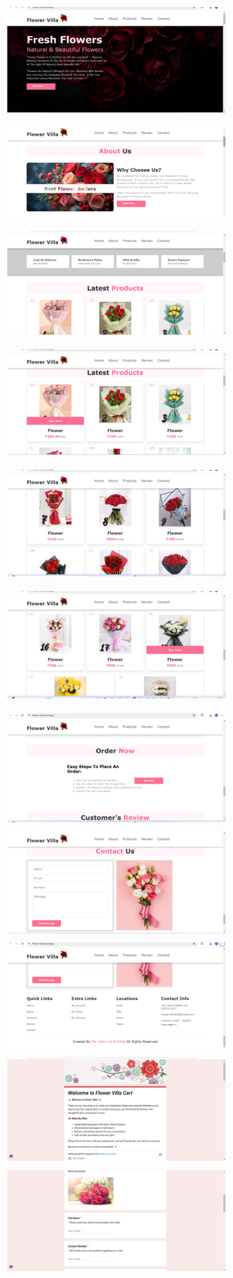 <img src="Flower/Fower Vila Home.png"> <br><br>

<img src="Flower/fabout.png"> <br><br>

<img src="Flower/fd.png"> <br><br>

<img src="Flower/fp1.png"> <br><br>

<img src="Flower/fp2.png"> <br><br>

<img src="Flower/fp3.png"> <br><br>

<img src="Flower/fp4.png"> <br><br>
<img src="Flower/fcontact.png"> <br><br>
<img src="Flower/ffooter.png"> <br><br>
<img src="Flower/gform.png"> <br><br>
<img src="Flower/f2.png"> <br>
